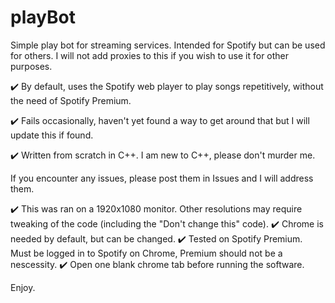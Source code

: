 # playBot
Simple play bot for streaming services. Intended for Spotify but can be used for others. I will not add proxies to this if you wish to use it for other purposes.

✔️ By default, uses the Spotify web player to play songs repetitively, without the need of Spotify Premium.

✔️ Fails occasionally, haven't yet found a way to get around that but I will update this if found.

✔️ Written from scratch in C++. I am new to C++, please don't murder me.

If you encounter any issues, please post them in Issues and I will address them.

✔️ This was ran on a 1920x1080 monitor. Other resolutions may require tweaking of the code (including the "Don't change this" code).
✔️ Chrome is needed by default, but can be changed.
✔️ Tested on Spotify Premium. Must be logged in to Spotify on Chrome, Premium should not be a nescessity.
✔️ Open one blank chrome tab before running the software.

Enjoy.

